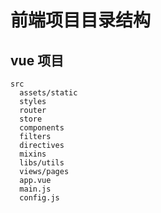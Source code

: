# 前端项目目录结构

## vue 项目
```
src
  assets/static
  styles
  router
  store
  components
  filters
  directives
  mixins
  libs/utils
  views/pages
  app.vue
  main.js
  config.js
```